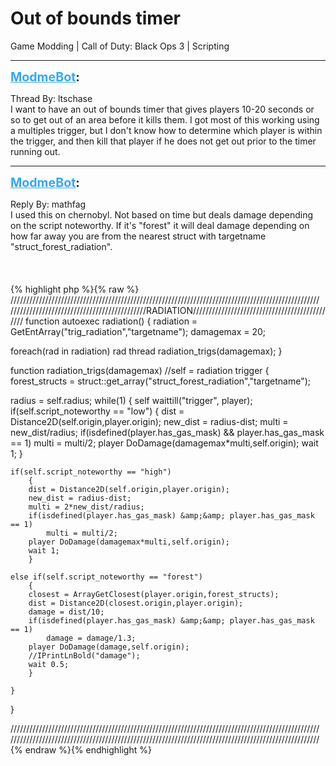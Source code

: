 # Out of bounds timer
Game Modding | Call of Duty: Black Ops 3 | Scripting

---
<strong style="font-size: 1.4em;"><span style="text-decoration: underline;text-decoration-color: #34a7f9;"><span style="color:#34a7f9;">ModmeBot</span></span>:</strong>

<p>Thread By: ltschase<br />I want to have an out of bounds timer that gives players 10-20 seconds or so to get out of an area before it kills them. I got most of this working using a multiples trigger, but I don&#39;t know how to determine which player is within the trigger, and then kill that player if he does not get out prior to the timer running out.</p>

---
<strong style="font-size: 1.4em;"><span style="text-decoration: underline;text-decoration-color: #34a7f9;"><span style="color:#34a7f9;">ModmeBot</span></span>:</strong>

<p>Reply By: mathfag<br />I used this on chernobyl. Not based on time but deals damage depending on the script noteworthy. If it&#39;s &quot;forest&quot; it will deal damage depending on how far away you are from the nearest struct with targetname &quot;struct_forest_radiation&quot;.<br /> <br /> <br /> <br />{% highlight php %}{% raw %}
//////////////////////////////////////////////////////////////////////////////////////////////////
///////////////////////////////////////////RADIATION//////////////////////////////////////////////
function autoexec radiation()
{
radiation = GetEntArray("trig_radiation","targetname");
damagemax = 20;

foreach(rad in radiation)
	rad thread radiation_trigs(damagemax);
}



function radiation_trigs(damagemax) //self = radiation trigger
{
forest_structs = struct::get_array("struct_forest_radiation","targetname");

radius = self.radius;
while(1)
	{
	self waittill("trigger", player);
	if(self.script_noteworthy == "low")
		{
		dist = Distance2D(self.origin,player.origin);
		new_dist = radius-dist;
		multi = new_dist/radius;
		if(isdefined(player.has_gas_mask) &amp;&amp; player.has_gas_mask == 1)
			multi = multi/2;
		player DoDamage(damagemax*multi,self.origin);
		wait 1;
		}

	if(self.script_noteworthy == "high")
		{
		dist = Distance2D(self.origin,player.origin);
		new_dist = radius-dist;
		multi = 2*new_dist/radius;
		if(isdefined(player.has_gas_mask) &amp;&amp; player.has_gas_mask == 1)
			multi = multi/2;
		player DoDamage(damagemax*multi,self.origin);
		wait 1;
		}

	else if(self.script_noteworthy == "forest")
		{
		closest = ArrayGetClosest(player.origin,forest_structs);
		dist = Distance2D(closest.origin,player.origin);
		damage = dist/10;
		if(isdefined(player.has_gas_mask) &amp;&amp; player.has_gas_mask == 1)
			damage = damage/1.3;
		player DoDamage(damage,self.origin);
		//IPrintLnBold("damage");
		wait 0.5;
		}

	}

}

//////////////////////////////////////////////////////////////////////////////////////////////////
//////////////////////////////////////////////////////////////////////////////////////////////////
{% endraw %}{% endhighlight %}
</p>
